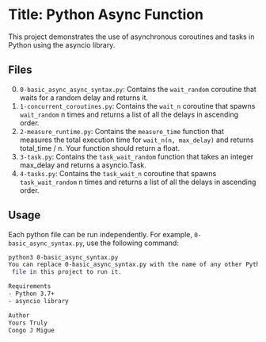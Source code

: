 # Title: Python Async Function
This project demonstrates the use of asynchronous coroutines and tasks in 
Python using the asyncio library.

## Files
0. `0-basic_async_async_syntax.py`: Contains the `wait_random` coroutine
 that waits for a random delay and returns it.
1. `1-concurrent_coroutines.py`: Contains the `wait_n` coroutine
 that spawns `wait_random` n times and returns a list of all the 
 delays in ascending order.
2. `2-measure_runtime.py`: Contains the `measure_time` function that measures
 the total execution time for `wait_n(n, max_delay)` and returns 
 total_time / n. Your function should return a float.
3. `3-task.py`: Contains the `task_wait_random` function that takes an integer
 max_delay and returns a asyncio.Task.
4. `4-tasks.py`: Contains the `task_wait_n` coroutine that spawns 
`task_wait_random` n times and returns a list of all the delays in 
ascending order.

## Usage
Each python file can be run independently. For example, 
`0-basic_async_syntax.py`, use the following command:
```bash
python3 0-basic_async_syntax.py
You can replace 0-basic_async_syntax.py with the name of any other Python
 file in this project to run it.

Requirements
- Python 3.7+
- asyncio library

Author
Yours Truly
Congo J Migue